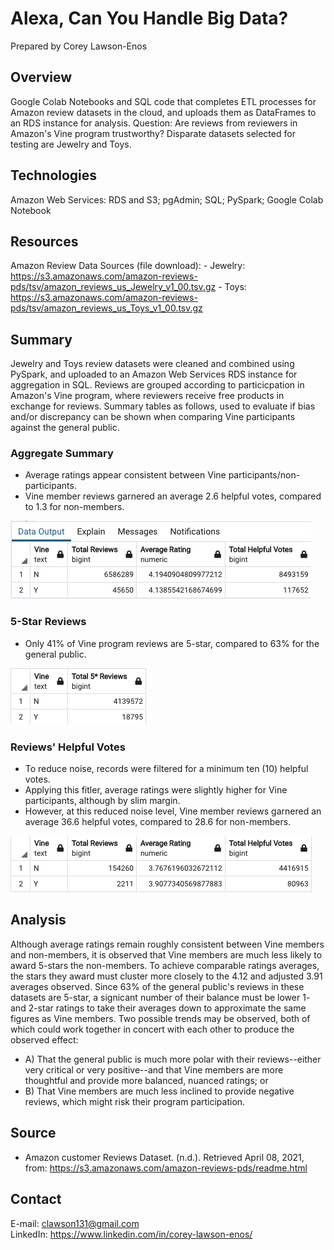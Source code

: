 # Alexa, Can You Handle Big Data?

Prepared by Corey Lawson-Enos

## Overview
Google Colab Notebooks and SQL code that completes ETL processes for Amazon review datasets in the cloud, and uploads them as DataFrames to an RDS instance for analysis. Question: Are reviews from reviewers in Amazon's Vine program trustworthy? Disparate datasets selected for testing are Jewelry and Toys.

## Technologies
Amazon Web Services: RDS and S3; pgAdmin; SQL; PySpark; Google Colab Notebook

## Resources
Amazon Review Data Sources (file download):
    - Jewelry: https://s3.amazonaws.com/amazon-reviews-pds/tsv/amazon_reviews_us_Jewelry_v1_00.tsv.gz
    - Toys: https://s3.amazonaws.com/amazon-reviews-pds/tsv/amazon_reviews_us_Toys_v1_00.tsv.gz

## Summary
Jewelry and Toys review datasets were cleaned and combined using PySpark, and uploaded to an Amazon Web Services RDS instance for aggregation in SQL. Reviews are grouped according to particicpation in Amazon's Vine program, where reviewers receive free products in exchange for reviews. Summary tables as follows, used to evaluate if bias and/or discrepancy can be shown when comparing Vine participants against the general public. 

### Aggregate Summary
* Average ratings appear consistent between Vine participants/non-participants.
* Vine member reviews garnered an average 2.6 helpful votes, compared to 1.3 for non-members.

![General Summary](Images/review_summary.png)

### 5-Star Reviews
* Only 41% of Vine program reviews are 5-star, compared to 63% for the general public.

![5-Star Summary](Images/five_star_summary.png)

### Reviews' Helpful Votes
* To reduce noise, records were filtered for a minimum ten (10) helpful votes.
* Applying this fitler, average ratings were slightly higher for Vine participants, although by slim margin.
* However, at this reduced noise level, Vine member reviews garnered an average 36.6 helpful votes, compared to 28.6 for non-members.

![Helpful Votes Summary](Images/helpful_summary.png)

## Analysis
Although average ratings remain roughly consistent between Vine members and non-members, it is observed that Vine members are much less likely to award 5-stars the non-members. To achieve comparable ratings averages, the stars they award must cluster more closely to the 4.12 and adjusted 3.91 averages observed. Since 63% of the general public's reviews in these datasets are 5-star, a signicant number of their balance must be lower 1- and 2-star ratings to take their averages down to approximate the same figures as Vine members. Two possible trends may be observed, both of which could work together in concert with each other to produce the observed effect:

* A) That the general public is much more polar with their reviews--either very critical or very positive--and that Vine members are more thoughtful and provide more balanced, nuanced ratings; or
* B) That Vine members are much less inclined to provide negative reviews, which might risk their program participation.

## Source

* Amazon customer Reviews Dataset. (n.d.). Retrieved April 08, 2021, from: https://s3.amazonaws.com/amazon-reviews-pds/readme.html

## Contact
E-mail: clawson131@gmail.com<br>
LinkedIn: https://www.linkedin.com/in/corey-lawson-enos/
